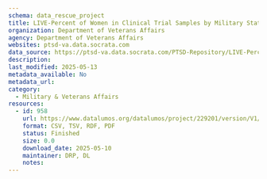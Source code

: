 ```yaml
---
schema: data_rescue_project 
title: LIVE-Percent of Women in Clinical Trial Samples by Military Status
organization: Department of Veterans Affairs
agency: Department of Veterans Affairs
websites: ptsd-va.data.socrata.com
data_source: https://ptsd-va.data.socrata.com/PTSD-Repository/LIVE-Percent-of-Women-in-Clinical-Trial-Samples-by/dk8z-533m
description: 
last_modified: 2025-05-13
metadata_available: No
metadata_url: 
category:
  - Military & Veterans Affairs 
resources:
  - id: 958
    url: https://www.datalumos.org/datalumos/project/229201/version/V1/view
    format: CSV, TSV, RDF, PDF
    status: Finished
    size: 0.0
    download_date: 2025-05-10
    maintainer: DRP, DL
    notes: 
---
```

